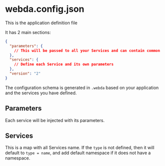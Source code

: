 # webda.config.json

This is the application definition file

It has 2 main sections:

```json title="webda.config.json"
{
  "parameters": {
    // This will be passed to all your Services and can contain common parameters
  },
  "services": {
    // Define each Service and its own parameters
  },
  "version": "2"
}
```

The configuration schema is generated in `.webda` based on your application and the services you have defined.

## Parameters

Each service will be injected with its parameters.

## Services

This is a map with all Services name. If the `type` is not defined, then it will default
to `type = name`, and add default namespace if it does not have a namespace.
